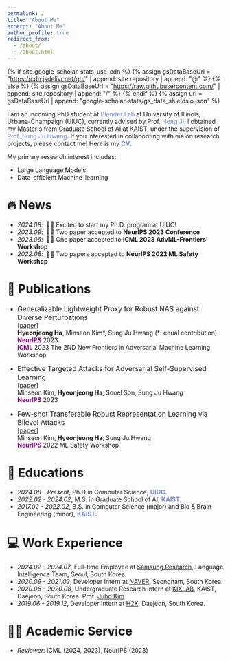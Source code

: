```yaml
---
permalink: /
title: "About Me"
excerpt: "About Me"
author_profile: true
redirect_from: 
  - /about/
  - /about.html
---
```


{% if site.google_scholar_stats_use_cdn %}
{% assign gsDataBaseUrl = "https://cdn.jsdelivr.net/gh/" | append: site.repository | append: "@" %}
{% else %}
{% assign gsDataBaseUrl = "https://raw.githubusercontent.com/" | append: site.repository | append: "/" %}
{% endif %}
{% assign url = gsDataBaseUrl | append: "google-scholar-stats/gs_data_shieldsio.json" %}

<span class='anchor' id='about-me'></span>

I am an incoming PhD student at <a href="https://blender.cs.illinois.edu/" style="color: #7289da; text-decoration: none;">Blender Lab</a> at University of Illinois, Urbana-Champaign (UIUC), currently advised by Prof. <a href="https://blender.cs.illinois.edu/hengji.html" style="color: #7289da; text-decoration: none;">Heng Ji</a>. I obtained my Master's from Graduate School of AI at KAIST, under the supervision of <a href="http://www.sungjuhwang.com/" style="color: #7289da; text-decoration: none;">Prof. Sung Ju Hwang</a>. If you interested in collaboriting with me on research projects, please contact me! Here is my <a href="https://drive.google.com/file/d/1S27MAnuRzRSeIH-4auYwrRUaKY5VsH_D/view?usp=sharing" style="color: #7289da; text-decoration:none">**CV**</a>.

My primary research interest includes:
- Large Language Models
- Data-efficient Machine-learning


# 🔥 News
- *2024.08*: &nbsp;🤘🤘 Excited to start my Ph.D. program at UIUC! 
- *2023.09*: &nbsp;🎉🎉 Two paper accepted to **NeurIPS 2023 Conference** 
- *2023.06*: &nbsp;🎉🎉 One paper accepted to **ICML 2023 AdvML-Frontiers' Workshop** 
- *2022.08*: &nbsp;🎉🎉 Two papers accepted to **NeurIPS 2022 ML Safety Workshop**

# 📝 Publications 
- <font size="3">Generalizable Lightweight Proxy for Robust NAS against Diverse Perturbations</font> \
[[paper]](https://arxiv.org/abs/2306.05031) \
**Hyeonjeong Ha**, Minseon Kim*, Sung Ju Hwang (\*: equal contribution)  \
<span style="color:purple">**NeurIPS**</span> 2023 \
<span style="color:purple">**ICML**</span> 2023 The 2ND New Frontiers in Adversarial Machine Learning Workshop


- <font size="3">Effective Targeted Attacks for Adversarial Self-Supervised Learning</font> \
[[paper]](https://arxiv.org/abs/2210.10482) \
Minseon Kim, **Hyeonjeong Ha**, Sooel Son, Sung Ju Hwang \
<span style="color:purple">**NeurIPS**</span> 2023


- <font size="3">Few-shot Transferable Robust Representation Learning via Bilevel Attacks</font> \
[[paper]](https://arxiv.org/abs/2210.10485) \
Minseon Kim, **Hyeonjeong Ha**, Sung Ju Hwang \
<span style="color:purple">**NeurIPS**</span> 2022 ML Safety Workshop

<!--# 🎖 Honors and Awards
- *2021.10* Lorem ipsum dolor sit amet, consectetur adipiscing elit. Vivamus ornare aliquet ipsum, ac tempus justo dapibus sit amet. 
- *2021.09* Lorem ipsum dolor sit amet, consectetur adipiscing elit. Vivamus ornare aliquet ipsum, ac tempus justo dapibus sit amet. -->

# 📖 Educations
- *2024.08 - Present*, Ph.D in Computer Science, <a href="https://blender.cs.illinois.edu/" style="color: #7289da; text-decoration: none;">**UIUC**</a>.
- *2022.02 - 2024.02*, M.S. in Graduate School of AI, <a href="https://www.kaist.ac.kr/en/" style="color: #7289da; text-decoration: none;">**KAIST**</a>.
- *2017.02 - 2022.02*, B.S. in Computer Science (major) and Bio & Brain Engineering (minor), <a href="https://www.kaist.ac.kr/en/" style="color: #7289da; text-decoration: none;">**KAIST**</a>.

<!--# 💬 Invited Talks
- *2021.06*, Lorem ipsum dolor sit amet, consectetur adipiscing elit. Vivamus ornare aliquet ipsum, ac tempus justo dapibus sit amet. 
- *2021.03*, Lorem ipsum dolor sit amet, consectetur adipiscing elit. Vivamus ornare aliquet ipsum, ac tempus justo dapibus sit amet.  \| [\[video\]](https://github.com/)-->

# 💻 Work Experience
- *2024.02 - 2024.07*, Full-time Employee at [Samsung Research](https://developers.naver.com/main/), Language Intelligence Team, Seoul, South Korea. 
- *2020.09 - 2021.02*, Developer Intern at [NAVER](https://developers.naver.com/main/), Seongnam, South Korea.
- *2020.06 - 2020.08*, Undergraduate Research Intern at [KIXLAB](https://www.kixlab.org/), KAIST, Daejeon, South Korea. Prof: [Juho Kim](https://juhokim.com/)
- *2019.06 - 2019.12*, Developer Intern at [H2K](https://www.sojunghangeul.com/home/main), Daejeon, South Korea.

# 👩‍💻 Academic Service
- *Reviewer*: ICML (2024, 2023), NeurIPS (2023)

